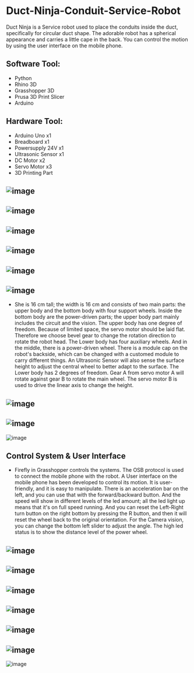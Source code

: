# Duct-Ninja-Conduit-Service-Robot
Duct Ninja is a Service robot used to place the conduits inside the duct, specifically for circular duct shape.  The adorable robot has a spherical appearance and carries a little cape in the back. You can control the motion by using the user interface on the mobile phone.  

## Software Tool: 
- Python 
- Rhino 3D 
- Grasshopper 3D
- Prusa 3D Print Slicer
- Arduino

## Hardware Tool:
- Arduino Uno x1
- Breadboard x1
- Powersupply 24V x1
- Ultrasonic Sensor x1
- DC Motor x2
- Servo Motor x3
- 3D Printing Part



![image](https://user-images.githubusercontent.com/65818525/131329303-3f400a96-c7cf-4d31-a11a-86d32c1469ed.png)
---
![image](https://user-images.githubusercontent.com/65818525/131329384-8e037b66-717b-44b0-83bc-0de4d3a2c053.png)
---
![image](https://user-images.githubusercontent.com/65818525/131329421-2dd79f84-6640-40d3-9f59-6fa949eec270.png)
---
![image](https://user-images.githubusercontent.com/65818525/131329430-133e995a-6c0e-4f51-91ff-56534e81e05b.png)
---
![image](https://user-images.githubusercontent.com/65818525/131329552-f5a68ddb-36f2-4602-957c-a6a74265dc57.png)
---
![image](https://user-images.githubusercontent.com/65818525/131329606-d2ef423f-d81c-4b1e-9d37-7522fc818120.png)
---
- She is 16 cm tall; the width is 16 cm and consists of two main parts: the upper body and the bottom body with four support wheels. Inside the bottom body are the power-driven parts; the upper body part mainly includes the circuit and the vision. The upper body has one degree of freedom. Because of limited space, the servo motor should be laid flat. Therefore we choose bevel gear to change the rotation direction to rotate the robot head. The Lower body has four auxiliary wheels. And in the middle, there is a power-driven wheel. There is a module cap on the robot's backside, which can be changed with a customed module to carry different things. An Ultrasonic Sensor will also sense the surface height to adjust the central wheel to better adapt to the surface. The Lower body has 2 degrees of freedom. Gear A from servo motor A will rotate against gear B to rotate the main wheel. The servo motor B is used to drive the linear axis to change the height.

![image](https://user-images.githubusercontent.com/65818525/131329497-3d46d15c-6898-4909-a8a9-2822eca57df0.png)
---
![image](https://user-images.githubusercontent.com/65818525/131329444-1f804f89-1e2a-4f3f-8827-58bab9892abe.png)
---
![image](https://user-images.githubusercontent.com/65818525/131329644-e7c89c7a-df03-4828-bdcc-1bbaade162a3.png)
## Control System & User Interface
- Firefly in Grasshopper controls the systems. The OSB protocol is used to connect the mobile phone with the robot. A User interface on the mobile phone has been developed to control its motion. It is user-friendly, and it is easy to manipulate. There is an acceleration bar on the left, and you can use that with the forward/backward button. And the speed will show in different levels of the led amount; all the led light up means that it's on full speed running. And you can reset the Left-Right turn button on the right bottom by pressing the R button, and then it will reset the wheel back to the original orientation. For the Camera vision, you can change the bottom left slider to adjust the angle. The high led status is to show the distance level of the power wheel.

![image](https://user-images.githubusercontent.com/65818525/131329674-92e776f0-8db7-48d2-93b5-4dbf68f6c800.png)
---
![image](https://user-images.githubusercontent.com/65818525/131329696-d711ee35-3a97-4cc9-a4c6-4e6186ca1fb0.png)
---
![image](https://user-images.githubusercontent.com/65818525/131329738-1d0553f4-0ffb-4acf-98e5-f74b4ae81139.png)
---
![image](https://user-images.githubusercontent.com/65818525/131329762-9c029545-7dde-4549-8516-a1436042a337.png)
---
![image](https://user-images.githubusercontent.com/65818525/131329779-34145727-4ba6-4fad-8518-518ee37134ae.png)
---
![image](https://user-images.githubusercontent.com/65818525/131329808-65890247-b7d4-45b1-90bd-3d36e2c03c34.png)
---
![image](https://user-images.githubusercontent.com/65818525/131329826-af024ad0-3f24-44a8-8980-428262005f04.png)

